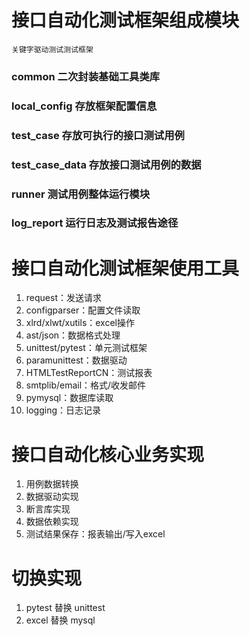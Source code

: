 # 接口自动化测试框架组成模块
    关键字驱动测试测试框架
### common 二次封装基础工具类库
### local_config 存放框架配置信息
### test_case 存放可执行的接口测试用例
### test_case_data 存放接口测试用例的数据
### runner 测试用例整体运行模块
### log_report 运行日志及测试报告途径

# 接口自动化测试框架使用工具
1. request：发送请求
2. configparser：配置文件读取
3. xlrd/xlwt/xutils：excel操作
4. ast/json：数据格式处理
5. unittest/pytest：单元测试框架
6. paramunittest：数据驱动
7. HTMLTestReportCN：测试报表
8. smtplib/email：格式/收发邮件
9. pymysql：数据库读取
10. logging：日志记录

# 接口自动化核心业务实现
1. 用例数据转换
2. 数据驱动实现
3. 断言库实现
4. 数据依赖实现
5. 测试结果保存：报表输出/写入excel

# 切换实现
1. pytest 替换 unittest
2. excel 替换 mysql
